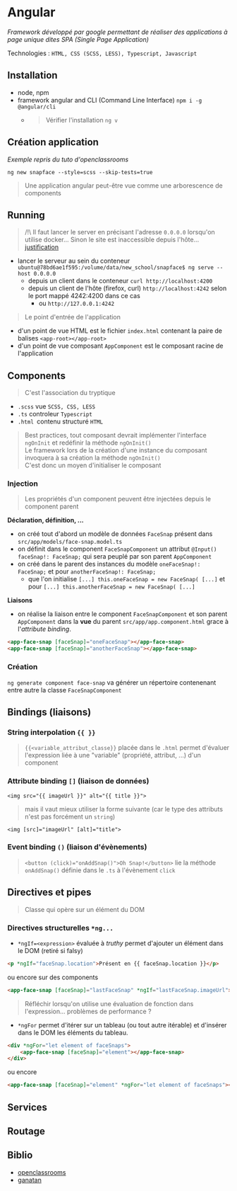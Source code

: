 # Angular

_Framework développé par google permettant de réaliser des applications à page unique dites SPA (Single Page Application)_

Technologies : `HTML, CSS (SCSS, LESS), Typescript, Javascript`

## Installation

- node, npm
- framework angular and CLI (Command Line Interface) `npm i -g @angular/cli`
  - > Vérifier l'installation `ng v`

## Création application

_Exemple repris du tuto d'openclassrooms_

`ng new snapface --style=scss --skip-tests=true`

> Une application angular peut-être vue comme une arborescence de components

## Running

> /!\ Il faut lancer le server en précisant l'adresse `0.0.0.0` lorsqu'on utilise docker...
> Sinon le site est inaccessible depuis l'hôte... [justification](https://dev.to/vanwildemeerschbrent/docker-angular-setup-issue-exposed-port-not-accessible-98m)

- lancer le serveur au sein du conteneur `ubuntu@78bd6ae1f595:/volume/data/new_school/snapface$ ng serve --host 0.0.0.0`
  - depuis un client dans le conteneur `curl http://localhost:4200`
  - depuis un client de l'hôte (firefox, curl) `http://localhost:4242` selon le port mappé 4242:4200 dans ce cas
    - ou `http://127.0.0.1:4242`

> Le point d'entrée de l'application
- d'un point de vue HTML est le fichier `index.html` contenant la paire de balises `<app-root></app-root>`
- d'un point de vue composant `AppComponent` est le composant racine de l'application

## Components
> C'est l'association du tryptique
- `.scss` vue `SCSS, CSS, LESS`
- `.ts` controleur `Typescript`
- `.html `contenu structuré `HTML`

> Best practices, tout composant devrait implémenter l'interface `ngOnInit` et redéfinir la méthode `ngOnInit()` \
> Le framework lors de la création d'une instance du composant invoquera à sa création la méthode `ngOnInit()` \
> C'est donc un moyen d'initialiser le composant

### Injection

> Les propriétés d'un component peuvent être injectées depuis le component parent

**Déclaration, définition, ...**
- on créé tout d'abord un modèle de données `FaceSnap` présent dans `src/app/models/face-snap.model.ts`
- on définit dans le component `FaceSnapComponent` un attribut `@Input() faceSnap!: FaceSnap;` qui sera peuplé par son parent `AppComponent`
- on créé dans le parent des instances du modèle `oneFaceSnap!: FaceSnap;` et pour `anotherFaceSnap!: FaceSnap;`
  - que l'on initialise `[...] this.oneFaceSnap = new FaceSnap( [...]` et pour `[...] this.anotherFaceSnap = new FaceSnap( [...]`

**Liaisons**
- on réalise la liaison entre le component `FaceSnapComponent` et son parent `AppComponent` dans la **vue** du parent `src/app/app.component.html` grace à l'*attribute binding*.
```html
<app-face-snap [faceSnap]="oneFaceSnap"></app-face-snap>
<app-face-snap [faceSnap]="anotherFaceSnap"></app-face-snap>
```

### Création

`ng generate component face-snap` va générer un répertoire contenenant entre autre la classe `FaceSnapComponent`

## Bindings (liaisons)
### String interpolation `{{ }}`
> `{{<variable_attribut_classe}}` placée dans le `.html` permet d'évaluer l'expression liée à une "variable" (propriété, attribut, ...) d'un component

### Attribute binding `[]` (liaison de données)

`<img src="{{ imageUrl }}" alt="{{ title }}">`

> mais il vaut mieux utiliser la forme suivante (car le type des attributs n'est pas forcément un `string`)

`<img [src]="imageUrl" [alt]="title">`

### Event binding `()` (liaison d'évènements)

> `<button (click)="onAddSnap()">Oh Snap!</button>` lie la méthode `onAddSnap()` définie dans le `.ts` à l'évènement `click`

## Directives et pipes

> Classe qui opère sur un élément du DOM

### Directives structurelles `*ng...`

- `*ngIf=<expression>` évaluée à *truthy* permet d'ajouter un élément dans le DOM (retiré si falsy)

```html
<p *ngIf="faceSnap.location">Présent en {{ faceSnap.location }}</p>
```

ou encore sur des components

```html
<app-face-snap [faceSnap]="lastFaceSnap" *ngIf="lastFaceSnap.imageUrl"></app-face-snap>
```

> Réfléchir lorsqu'on utilise une évaluation de fonction dans l'expression... problèmes de performance ?

- `*ngFor` permet d'itérer sur un tableau (ou tout autre itérable) et d'insérer dans le DOM les éléments du tableau.

```html
<div *ngFor="let element of faceSnaps">
    <app-face-snap [faceSnap]="element"></app-face-snap>
</div>
```

ou encore

```html
<app-face-snap [faceSnap]="element" *ngFor="let element of faceSnaps"></app-face-snap>
```

## Services
## Routage

## Biblio

- [openclassrooms](https://openclassrooms.com/fr/courses/7471261-debutez-avec-angular)
- [ganatan](https://www.ganatan.com/tutorials/demarrer-avec-angular)